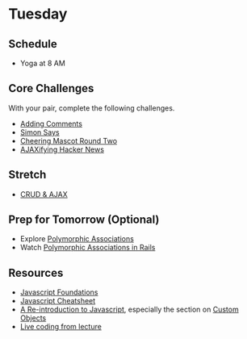 # Tuesday

## Schedule
- Yoga at 8 AM

## Core Challenges
With your pair, complete the following challenges.

- [Adding Comments](../../../../behavior-drill-add-comments-challenge)
- [Simon Says](../../../../simon-says-challenge)
- [Cheering Mascot Round Two](../../../../cheering-mascot-sinatra-2-asynchronous-forms-challenge)
- [AJAXifying Hacker News](../../../../ajaxifying-hacker-news-challenge)

## Stretch
- [CRUD & AJAX](../../../../ajax-review-challenge)

## Prep for Tomorrow (Optional)
- Explore [Polymorphic Associations](http://www.gotealeaf.com/blog/understanding-polymorphic-associations-in-rails)
- Watch [Polymorphic Associations in Rails](http://railscasts.com/episodes/154-polymorphic-association)

## Resources
- [Javascript Foundations](http://teamtreehouse.com/library/javascript-foundations)
- [Javascript Cheatsheet](http://wps.aw.com/wps/media/objects/2234/2287950/javascript_refererence.pdf)
- [A Re-introduction to Javascript](https://developer.mozilla.org/en-US/docs/Web/JavaScript/A_re-introduction_to_JavaScript), especially the section on [Custom Objects](https://developer.mozilla.org/en-US/docs/Web/JavaScript/A_re-introduction_to_JavaScript#Custom_objects)
- [Live coding from lecture](https://github.com/chi-pocket-gophers-2015/intro-to-ajax)
